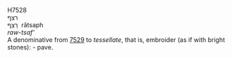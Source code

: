 <body>
  <p>H7528<br>  רצף  <br> רָצַף  ‎  râtsaph  <br><i>raw-tsaf‘ </i><br>A denominative from <a href="h7529.htm">7529</a>  to <i>tessellate</i>, that is, embroider (as if with bright stones): - pave.<br></p>
 </body>